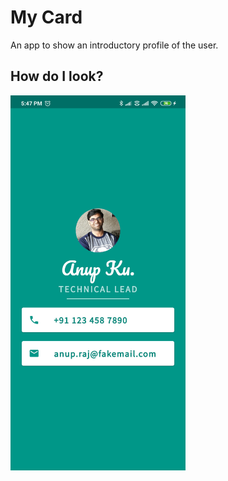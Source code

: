 # My Card

An app to show an introductory profile of the user.

## How do I look?

<img src="screenshots/screen.jpg" width="280" height="600">
